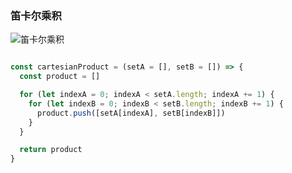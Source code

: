 ### 笛卡尔乘积

![笛卡尔乘积](https://github.com/wangcongyi/learning-algorithm/blob/master/images/d.svg)

```js

const cartesianProduct = (setA = [], setB = []) => {
  const product = []

  for (let indexA = 0; indexA < setA.length; indexA += 1) {
    for (let indexB = 0; indexB < setB.length; indexB += 1) {
      product.push([setA[indexA], setB[indexB]])
    }
  }

  return product
}


```
